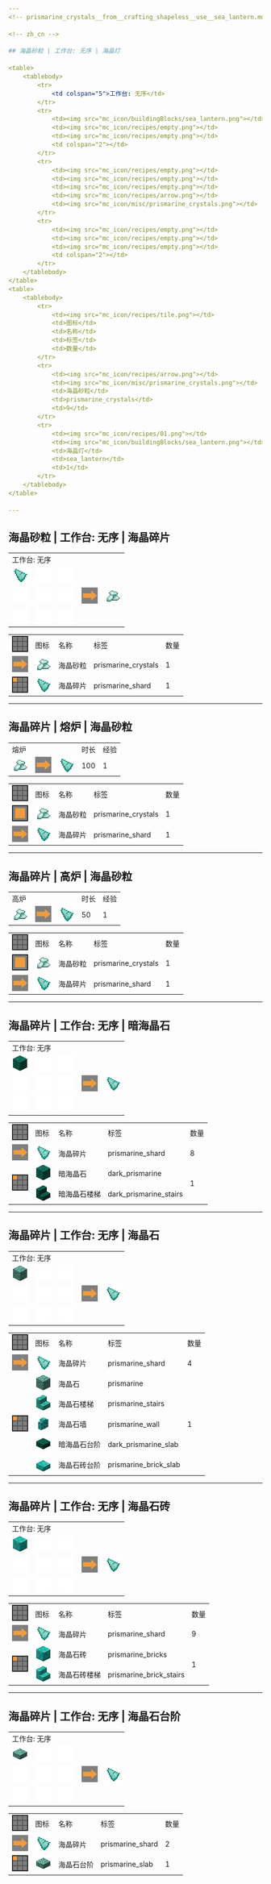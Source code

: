 ```yaml
---
<!-- prismarine_crystals__from__crafting_shapeless__use__sea_lantern.md -->

<!-- zh_cn -->

## 海晶砂粒 | 工作台: 无序 | 海晶灯

<table>
	<tablebody>
		<tr>
			<td colspan="5">工作台: 无序</td>
		</tr>
		<tr>
			<td><img src="mc_icon/buildingBlocks/sea_lantern.png"></td>
			<td><img src="mc_icon/recipes/empty.png"></td>
			<td><img src="mc_icon/recipes/empty.png"></td>
			<td colspan="2"></td>
		</tr>
		<tr>
			<td><img src="mc_icon/recipes/empty.png"></td>
			<td><img src="mc_icon/recipes/empty.png"></td>
			<td><img src="mc_icon/recipes/empty.png"></td>
			<td><img src="mc_icon/recipes/arrow.png"></td>
			<td><img src="mc_icon/misc/prismarine_crystals.png"></td>
		</tr>
		<tr>
			<td><img src="mc_icon/recipes/empty.png"></td>
			<td><img src="mc_icon/recipes/empty.png"></td>
			<td><img src="mc_icon/recipes/empty.png"></td>
			<td colspan="2"></td>
		</tr>
	</tablebody>
</table>
<table>
	<tablebody>
		<tr>
			<td><img src="mc_icon/recipes/tile.png"></td>
			<td>图标</td>
			<td>名称</td>
			<td>标签</td>
			<td>数量</td>
		</tr>
		<tr>
			<td><img src="mc_icon/recipes/arrow.png"></td>
			<td><img src="mc_icon/misc/prismarine_crystals.png"></td>
			<td>海晶砂粒</td>
			<td>prismarine_crystals</td>
			<td>9</td>
		</tr>
		<tr>
			<td><img src="mc_icon/recipes/01.png"></td>
			<td><img src="mc_icon/buildingBlocks/sea_lantern.png"></td>
			<td>海晶灯</td>
			<td>sea_lantern</td>
			<td>1</td>
		</tr>
	</tablebody>
</table>

---
```

<!-- prismarine_crystals__from__crafting_shapeless__use__prismarine_shard.md -->

<!-- zh_cn -->

## 海晶砂粒 | 工作台: 无序 | 海晶碎片

<table>
	<tablebody>
		<tr>
			<td colspan="5">工作台: 无序</td>
		</tr>
		<tr>
			<td><img src="mc_icon/misc/prismarine_shard.png"></td>
			<td><img src="mc_icon/recipes/empty.png"></td>
			<td><img src="mc_icon/recipes/empty.png"></td>
			<td colspan="2"></td>
		</tr>
		<tr>
			<td><img src="mc_icon/recipes/empty.png"></td>
			<td><img src="mc_icon/recipes/empty.png"></td>
			<td><img src="mc_icon/recipes/empty.png"></td>
			<td><img src="mc_icon/recipes/arrow.png"></td>
			<td><img src="mc_icon/misc/prismarine_crystals.png"></td>
		</tr>
		<tr>
			<td><img src="mc_icon/recipes/empty.png"></td>
			<td><img src="mc_icon/recipes/empty.png"></td>
			<td><img src="mc_icon/recipes/empty.png"></td>
			<td colspan="2"></td>
		</tr>
	</tablebody>
</table>
<table>
	<tablebody>
		<tr>
			<td><img src="mc_icon/recipes/tile.png"></td>
			<td>图标</td>
			<td>名称</td>
			<td>标签</td>
			<td>数量</td>
		</tr>
		<tr>
			<td><img src="mc_icon/recipes/arrow.png"></td>
			<td><img src="mc_icon/misc/prismarine_crystals.png"></td>
			<td>海晶砂粒</td>
			<td>prismarine_crystals</td>
			<td>1</td>
		</tr>
		<tr>
			<td><img src="mc_icon/recipes/01.png"></td>
			<td><img src="mc_icon/misc/prismarine_shard.png"></td>
			<td>海晶碎片</td>
			<td>prismarine_shard</td>
			<td>1</td>
		</tr>
	</tablebody>
</table>

---
<!-- prismarine_shard__from__smelting__use__prismarine_crystals.md -->

<!-- zh_cn -->

## 海晶碎片 | 熔炉 | 海晶砂粒

<table>
	<tablebody>
		<tr>
			<td colspan="3">熔炉</td>
			<td>时长</td>
			<td>经验</td>
		</tr>
		<tr>
			<td><img src="mc_icon/misc/prismarine_crystals.png"></td>
			<td><img src="mc_icon/recipes/arrow.png"></td>
			<td><img src="mc_icon/misc/prismarine_shard.png"></td>
			<td>100</td>
			<td>1</td>
		</tr>
	</tablebody>
</table>
<table>
	<tablebody>
		<tr>
			<td><img src="mc_icon/recipes/tile.png"></td>
			<td>图标</td>
			<td>名称</td>
			<td>标签</td>
			<td>数量</td>
		</tr>
		<tr>
			<td><img src="mc_icon/recipes/single.png"></td>
			<td><img src="mc_icon/misc/prismarine_crystals.png"></td>
			<td>海晶砂粒</td>
			<td>prismarine_crystals</td>
			<td>1</td>
		</tr>
		<tr>
			<td><img src="mc_icon/recipes/arrow.png"></td>
			<td><img src="mc_icon/misc/prismarine_shard.png"></td>
			<td>海晶碎片</td>
			<td>prismarine_shard</td>
			<td>1</td>
		</tr>
	</tablebody>
</table>

---
<!-- prismarine_shard__from__blasting__use__prismarine_crystals.md -->

<!-- zh_cn -->

## 海晶碎片 | 高炉 | 海晶砂粒

<table>
	<tablebody>
		<tr>
			<td colspan="3">高炉</td>
			<td>时长</td>
			<td>经验</td>
		</tr>
		<tr>
			<td><img src="mc_icon/misc/prismarine_crystals.png"></td>
			<td><img src="mc_icon/recipes/arrow.png"></td>
			<td><img src="mc_icon/misc/prismarine_shard.png"></td>
			<td>50</td>
			<td>1</td>
		</tr>
	</tablebody>
</table>
<table>
	<tablebody>
		<tr>
			<td><img src="mc_icon/recipes/tile.png"></td>
			<td>图标</td>
			<td>名称</td>
			<td>标签</td>
			<td>数量</td>
		</tr>
		<tr>
			<td><img src="mc_icon/recipes/single.png"></td>
			<td><img src="mc_icon/misc/prismarine_crystals.png"></td>
			<td>海晶砂粒</td>
			<td>prismarine_crystals</td>
			<td>1</td>
		</tr>
		<tr>
			<td><img src="mc_icon/recipes/arrow.png"></td>
			<td><img src="mc_icon/misc/prismarine_shard.png"></td>
			<td>海晶碎片</td>
			<td>prismarine_shard</td>
			<td>1</td>
		</tr>
	</tablebody>
</table>

---
<!-- prismarine_shard__from__crafting_shapeless__use__dark_prismarine.md -->

<!-- zh_cn -->

## 海晶碎片 | 工作台: 无序 | 暗海晶石

<table>
	<tablebody>
		<tr>
			<td colspan="5">工作台: 无序</td>
		</tr>
		<tr>
			<td><img src="mc_icon/buildingBlocks/dark_prismarine.png"></td>
			<td><img src="mc_icon/recipes/empty.png"></td>
			<td><img src="mc_icon/recipes/empty.png"></td>
			<td colspan="2"></td>
		</tr>
		<tr>
			<td><img src="mc_icon/recipes/empty.png"></td>
			<td><img src="mc_icon/recipes/empty.png"></td>
			<td><img src="mc_icon/recipes/empty.png"></td>
			<td><img src="mc_icon/recipes/arrow.png"></td>
			<td><img src="mc_icon/misc/prismarine_shard.png"></td>
		</tr>
		<tr>
			<td><img src="mc_icon/recipes/empty.png"></td>
			<td><img src="mc_icon/recipes/empty.png"></td>
			<td><img src="mc_icon/recipes/empty.png"></td>
			<td colspan="2"></td>
		</tr>
	</tablebody>
</table>
<table>
	<tablebody>
		<tr>
			<td><img src="mc_icon/recipes/tile.png"></td>
			<td>图标</td>
			<td>名称</td>
			<td>标签</td>
			<td>数量</td>
		</tr>
		<tr>
			<td><img src="mc_icon/recipes/arrow.png"></td>
			<td><img src="mc_icon/misc/prismarine_shard.png"></td>
			<td>海晶碎片</td>
			<td>prismarine_shard</td>
			<td>8</td>
		</tr>
		<tr>
			<td rowspan="2"><img src="mc_icon/recipes/01.png"></td>
			<td><img src="mc_icon/buildingBlocks/dark_prismarine.png"></td>
			<td>暗海晶石</td>
			<td>dark_prismarine</td>
			<td rowspan="2">1</td>
		</tr>
		<tr>
			<td><img src="mc_icon/buildingBlocks/stairs/dark_prismarine_stairs.png"></td>
			<td>暗海晶石楼梯</td>
			<td>dark_prismarine_stairs</td>
		</tr>
	</tablebody>
</table>

---
<!-- prismarine_shard__from__crafting_shapeless__use__prismarine.md -->

<!-- zh_cn -->

## 海晶碎片 | 工作台: 无序 | 海晶石

<table>
	<tablebody>
		<tr>
			<td colspan="5">工作台: 无序</td>
		</tr>
		<tr>
			<td><img src="mc_icon/buildingBlocks/prismarine.png"></td>
			<td><img src="mc_icon/recipes/empty.png"></td>
			<td><img src="mc_icon/recipes/empty.png"></td>
			<td colspan="2"></td>
		</tr>
		<tr>
			<td><img src="mc_icon/recipes/empty.png"></td>
			<td><img src="mc_icon/recipes/empty.png"></td>
			<td><img src="mc_icon/recipes/empty.png"></td>
			<td><img src="mc_icon/recipes/arrow.png"></td>
			<td><img src="mc_icon/misc/prismarine_shard.png"></td>
		</tr>
		<tr>
			<td><img src="mc_icon/recipes/empty.png"></td>
			<td><img src="mc_icon/recipes/empty.png"></td>
			<td><img src="mc_icon/recipes/empty.png"></td>
			<td colspan="2"></td>
		</tr>
	</tablebody>
</table>
<table>
	<tablebody>
		<tr>
			<td><img src="mc_icon/recipes/tile.png"></td>
			<td>图标</td>
			<td>名称</td>
			<td>标签</td>
			<td>数量</td>
		</tr>
		<tr>
			<td><img src="mc_icon/recipes/arrow.png"></td>
			<td><img src="mc_icon/misc/prismarine_shard.png"></td>
			<td>海晶碎片</td>
			<td>prismarine_shard</td>
			<td>4</td>
		</tr>
		<tr>
			<td rowspan="5"><img src="mc_icon/recipes/01.png"></td>
			<td><img src="mc_icon/buildingBlocks/prismarine.png"></td>
			<td>海晶石</td>
			<td>prismarine</td>
			<td rowspan="5">1</td>
		</tr>
		<tr>
			<td><img src="mc_icon/buildingBlocks/stairs/prismarine_stairs.png"></td>
			<td>海晶石楼梯</td>
			<td>prismarine_stairs</td>
		</tr>
		<tr>
			<td><img src="mc_icon/decorations/wall/prismarine_wall.png"></td>
			<td>海晶石墙</td>
			<td>prismarine_wall</td>
		</tr>
		<tr>
			<td><img src="mc_icon/buildingBlocks/slab/dark_prismarine_slab.png"></td>
			<td>暗海晶石台阶</td>
			<td>dark_prismarine_slab</td>
		</tr>
		<tr>
			<td><img src="mc_icon/buildingBlocks/slab/prismarine_brick_slab.png"></td>
			<td>海晶石砖台阶</td>
			<td>prismarine_brick_slab</td>
		</tr>
	</tablebody>
</table>

---
<!-- prismarine_shard__from__crafting_shapeless__use__prismarine_bricks.md -->

<!-- zh_cn -->

## 海晶碎片 | 工作台: 无序 | 海晶石砖

<table>
	<tablebody>
		<tr>
			<td colspan="5">工作台: 无序</td>
		</tr>
		<tr>
			<td><img src="mc_icon/buildingBlocks/prismarine_bricks.png"></td>
			<td><img src="mc_icon/recipes/empty.png"></td>
			<td><img src="mc_icon/recipes/empty.png"></td>
			<td colspan="2"></td>
		</tr>
		<tr>
			<td><img src="mc_icon/recipes/empty.png"></td>
			<td><img src="mc_icon/recipes/empty.png"></td>
			<td><img src="mc_icon/recipes/empty.png"></td>
			<td><img src="mc_icon/recipes/arrow.png"></td>
			<td><img src="mc_icon/misc/prismarine_shard.png"></td>
		</tr>
		<tr>
			<td><img src="mc_icon/recipes/empty.png"></td>
			<td><img src="mc_icon/recipes/empty.png"></td>
			<td><img src="mc_icon/recipes/empty.png"></td>
			<td colspan="2"></td>
		</tr>
	</tablebody>
</table>
<table>
	<tablebody>
		<tr>
			<td><img src="mc_icon/recipes/tile.png"></td>
			<td>图标</td>
			<td>名称</td>
			<td>标签</td>
			<td>数量</td>
		</tr>
		<tr>
			<td><img src="mc_icon/recipes/arrow.png"></td>
			<td><img src="mc_icon/misc/prismarine_shard.png"></td>
			<td>海晶碎片</td>
			<td>prismarine_shard</td>
			<td>9</td>
		</tr>
		<tr>
			<td rowspan="2"><img src="mc_icon/recipes/01.png"></td>
			<td><img src="mc_icon/buildingBlocks/prismarine_bricks.png"></td>
			<td>海晶石砖</td>
			<td>prismarine_bricks</td>
			<td rowspan="2">1</td>
		</tr>
		<tr>
			<td><img src="mc_icon/buildingBlocks/stairs/prismarine_brick_stairs.png"></td>
			<td>海晶石砖楼梯</td>
			<td>prismarine_brick_stairs</td>
		</tr>
	</tablebody>
</table>

---
<!-- prismarine_shard__from__crafting_shapeless__use__prismarine_slab.md -->

<!-- zh_cn -->

## 海晶碎片 | 工作台: 无序 | 海晶石台阶

<table>
	<tablebody>
		<tr>
			<td colspan="5">工作台: 无序</td>
		</tr>
		<tr>
			<td><img src="mc_icon/buildingBlocks/slab/prismarine_slab.png"></td>
			<td><img src="mc_icon/recipes/empty.png"></td>
			<td><img src="mc_icon/recipes/empty.png"></td>
			<td colspan="2"></td>
		</tr>
		<tr>
			<td><img src="mc_icon/recipes/empty.png"></td>
			<td><img src="mc_icon/recipes/empty.png"></td>
			<td><img src="mc_icon/recipes/empty.png"></td>
			<td><img src="mc_icon/recipes/arrow.png"></td>
			<td><img src="mc_icon/misc/prismarine_shard.png"></td>
		</tr>
		<tr>
			<td><img src="mc_icon/recipes/empty.png"></td>
			<td><img src="mc_icon/recipes/empty.png"></td>
			<td><img src="mc_icon/recipes/empty.png"></td>
			<td colspan="2"></td>
		</tr>
	</tablebody>
</table>
<table>
	<tablebody>
		<tr>
			<td><img src="mc_icon/recipes/tile.png"></td>
			<td>图标</td>
			<td>名称</td>
			<td>标签</td>
			<td>数量</td>
		</tr>
		<tr>
			<td><img src="mc_icon/recipes/arrow.png"></td>
			<td><img src="mc_icon/misc/prismarine_shard.png"></td>
			<td>海晶碎片</td>
			<td>prismarine_shard</td>
			<td>2</td>
		</tr>
		<tr>
			<td><img src="mc_icon/recipes/01.png"></td>
			<td><img src="mc_icon/buildingBlocks/slab/prismarine_slab.png"></td>
			<td>海晶石台阶</td>
			<td>prismarine_slab</td>
			<td>1</td>
		</tr>
	</tablebody>
</table>

